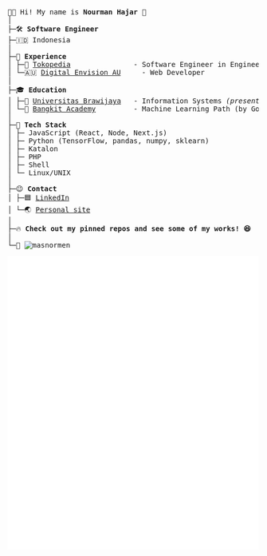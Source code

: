 <pre>
👨‍💻 Hi! My name is <b>Nourman Hajar 👋</b>
│
├─🛠 <b>Software Engineer</b>
├─🇮🇩 Indonesia
│
├─💼 <b>Experience</b>
│ ├─🦉 <a href="https://www.tokopedia.com/">Tokopedia</a>               - Software Engineer in Engineering Productivity Intern <i>(present)</i>
│ └─🇦🇺 <a href="https://digitalenvision.com.au/">Digital Envision AU</a>     - Web Developer
│
├─🎓 <b>Education</b>
│ ├─🔵 <a href="https://ub.ac.id">Universitas Brawijaya</a>   - Information Systems <i>(present)</i>
│ └─🛑 <a href="https://bangkit.academy/">Bangkit Academy</a>         - Machine Learning Path (by Google, Tokopedia, Gojek, & Traveloka)
│
├─🌟 <b>Tech Stack</b>
│ ├─ JavaScript (React, Node, Next.js)
│ ├─ Python (TensorFlow, pandas, numpy, sklearn)
│ ├─ Katalon
│ ├─ PHP
│ ├─ Shell
│ └─ Linux/UNIX
│
├─😉 <b>Contact</b>
│ ├─🟦 <a href="https://www.linkedin.com/in/nourmanhajar/">LinkedIn</a>
│ └─🌏 <a href="https://nourman.id">Personal site</a>
│ 
├─🔥 <b>Check out my pinned repos and see some of my works! 😆</b>
│ 
└─👀 <img height="15px" src="https://komarev.com/ghpvc/?username=masnormen" alt="masnormen">
</pre>

<p align="center">
  <a href="https://github.com/masnormen">
    <img align="left" src="https://github.com/masnormen/ghstat/blob/master/generated/languages.svg" />
  </a>
  <a href="https://github.com/masnormen">
    <img align="right" src="https://github.com/masnormen/ghstat/blob/master/generated/overview.svg" />
  </a>
</p>
